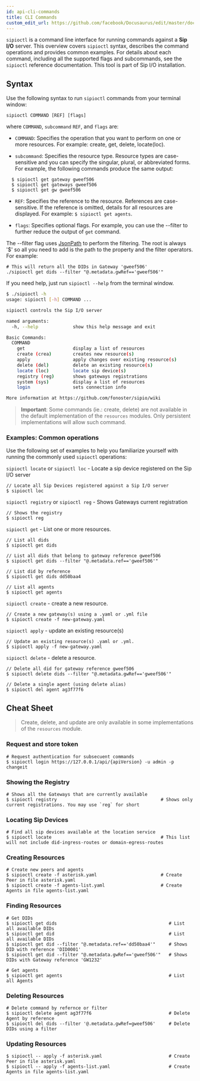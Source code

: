 ```yaml
---
id: api-cli-commands
title: CLI Commands
custom_edit_url: https://github.com/facebook/Docusaurus/edit/master/docs/api-doc-markdown.md
---
```


`sipioctl` is a command line interface for running commands against a **Sip I/O** server. This overview covers `sipioctl` syntax, describes the command operations and provides common examples. For details about each command, including all the supported flags and subcommands, see the `sipioctl` reference documentation. This tool is part of Sip I/O installation.

## Syntax

Use the following syntax to run `sipioctl` commands from your terminal window:

```
sipioctl COMMAND [REF] [flags]
```

where `COMMAND`, `subcommand` `REF`, and `flags` are:

- `COMMAND`: Specifies the operation that you want to perform on one or more resources. For example: create, get, delete, locate(loc).

- `subcommand`: Specifies the resource type. Resource types are case-sensitive and you can specify the singular, plural, or abbreviated forms. For example, the following commands produce the same output:

```
  $ sipioctl get gateway gweef506
  $ sipioctl get gateways gweef506
  $ sipioctl get gw gweef506
```

- `REF`: Specifies the reference to the resource. References are case-sensitive. If the reference is omitted, details for all resources are displayed. For example: `$ sipioctl get agents`.

- `flags`: Specifies optional flags. For example, you can use the --filter to further reduce the output of `get` command.

The --filter flag uses [JsonPath](https://github.com/json-path/JsonPath) to perform the filtering. The root is always '$'
so all you need to add is the path to the property and the filter operators. For example:

```
# This will return all the DIDs in Gateway 'gweef506'
./sipioctl get dids --filter "@.metadata.gwRef=='gweef506'"    
```

If you need help, just run `sipioctl --help` from the terminal window.

```bash
$ ./sipioctl -h
usage: sipioctl [-h] COMMAND ...

sipioctl controls the Sip I/O server

named arguments:
  -h, --help             show this help message and exit

Basic Commands:
  COMMAND
    get                  display a list of resources
    create (crea)        creates new resource(s)
    apply                apply changes over existing resource(s)
    delete (del)         delete an existing resource(s)
    locate (loc)         locate sip device(s)
    registry (reg)       shows gateways registrations
    system (sys)         display a list of resources
    login                sets connection info

More information at https://github.com/fonoster/sipio/wiki
```

> **Important**: Some commands (ie.: create, delete) are not available in the default implementation of the `resources` modules. Only persistent implementations will allow such command.

### Examples: Common operations

Use the following set of examples to help you familiarize yourself with running the commonly used `sipioctl` operations:

`sipioctl locate` or `sipioctl loc` - Locate a sip device registered on the Sip I/O server

```
// Locate all Sip Devices registered against a Sip I/O server
$ sipioctl loc
```

`sipioctl registry` or `sipioctl reg` - Shows Gateways current registration

```
// Shows the registry
$ sipioctl reg
```

`sipioctl get` - List one or more resources.

```
// List all dids
$ sipioctl get dids

// List all dids that belong to gateway reference gweef506
$ sipioctl get dids --filter "@.metadata.ref=='gweef506'"

// List did by reference
$ sipioctl get dids dd50baa4

// List all agents
$ sipioctl get agents
```

`sipioctl create` - create a new resource.

```
// Create a new gateway(s) using a .yaml or .yml file
$ sipioctl create -f new-gateway.yaml
```

`sipioctl apply` - update an existing resource(s)

```
// Update an existing resource(s) .yaml or .yml.
$ sipioctl apply -f new-gateway.yaml
```

`sipioctl delete` - delete a resource.

```
// Delete all did for gateway reference gweef506
$ sipioctl delete dids --filter "@.metadata.gwRef=='gweef506'"

// Delete a single agent (using delete alias)
$ sipioctl del agent ag3f77f6
```

## Cheat Sheet

> Create, delete, and update are only available in some implementations of the `resources` module.

### Request and store token

```
# Request authentication for subsecuent commands
$ sipioctl login https://127.0.0.1/api/{apiVersion} -u admin -p changeit
```

### Showing the Registry

```
# Shows all the Gateways that are currently available
$ sipioctl registry                                       # Shows only current registrations. You may use `reg` for short
```

### Locating Sip Devices

```
# Find all sip devices available at the location service
$ sipioctl locate                                         # This list will not include did-ingress-routes or domain-egress-routes
```

### Creating Resources

```
# Create new peers and agents
$ sipioctl create -f asterisk.yaml                        # Create Peer in file asterisk.yaml
$ sipioctl create -f agents-list.yaml                     # Create Agents in file agents-list.yaml
```

### Finding Resources

```
# Get DIDs
$ sipioctl get dids                                          # List all available DIDs
$ sipioctl get did                                           # List all available DIDs
$ sipioctl get did --filter "@.metadata.ref=='dd50baa4'"     # Shows DID with reference 'DID0001'
$ sipioctl get did --filter "@.metadata.gwRef=='gweef506'"   # Shows DIDs with Gateway reference 'GW1232'

# Get agents
$ sipioctl get agents                                        # List all Agents
```

### Deleting Resources

```
# Delete command by refernce or filter
$ sipioctl delete agent ag3f77f6                             # Delete Agent by reference
$ sipioctl del dids --filter '@.metadata.gwRef=gweef506'     # Delete DIDs using a filter
```

### Updating Resources

```
$ sipioctl -- apply -f asterisk.yaml                         # Create Peer in file asterisk.yaml
$ sipioctl -- apply -f agents-list.yaml                      # Create Agents in file agents-list.yaml
```
